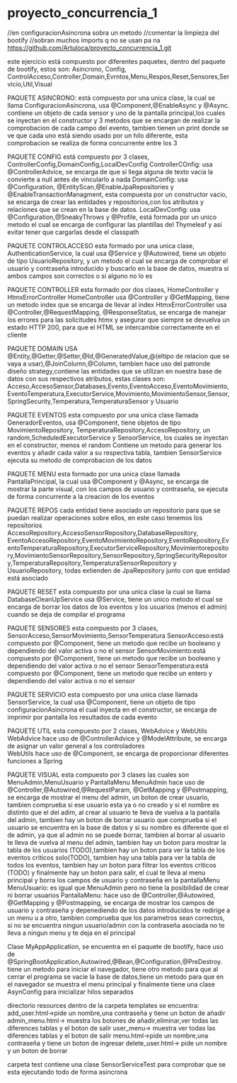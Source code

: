 # proyecto_concurrencia_1
//en configuracionAsincrona sobra un metodo
//comentar la limpieza del bootify
//sobran muchos imports q no se usan pa na
https://github.com/Artuloca/proyecto_concurrencia_1.git

este ejercicio está compuesto por diferentes paquetes, dentro del paquete de bootify, estos son: Asincrono, Config, ControlAcceso,Controller,Domain,Evrntos,Menu,Respos,Reset,Sensores,Servicio,Util,Visual

PAQUETE ASINCRONO:
está compuesto por una unica clase, la cual se llama ConfiguracionAsincrona, usa @Component,@EnableAsync y @Async. contiene un objeto de cada sensor y uno de la pantalla principal,los cuales se inyectan en el constructor y 3 metodos que se encargan de realizar la comprobacion de cada campo del evento, tambien tienen un print donde se ve que cada uno está siendo usado por un hilo diferente, esta comprobacion se realiza de forma concurrente entre los 3

PAQUETE CONFIG
está compuesto por 3 clases, ControllerConfig,DomainConfig,LocalDevConfig
ControllerCOnfig: usa @ControllerAdvice, se encarga de que si llega alguna de texto vacia la convierte a null antes de vincularlo a nada
DomainConfig: usa @Configuration, @EntityScan,@EnableJpaRepositories y @EnableTransactionManagment, esta compuesta por un constructor vacio, se encarga de crear las entidades y repositorios,con los atributos y relaciones que se crean en la base de datos.
LocalDevConfig: usa @Configuration,@SneakyThrows y @Profile, está formada por un unico metodo el cual se encarga de configurar las plantillas del Thymeleaf y asi evitar tener que cargarlas desde el classpath

PAQUETE CONTROLACCESO
esta formado por una unica clase, AuthenticationService, la cual usa @Service y @Autowired, tiene un objeto de tipo UsuarioRepository, y un metodo el cual se encarga de comprobar el usuario y contraseña introducido y buscarlo en la base de datos, muestra si ambos campos son correctos o si alguno no lo es

PAQUETE CONTROLLER
esta formado por dos clases, HomeController y HtmxErrorController
HomeController usa @Controller y @GetMapping, tiene un metodo index que se encarga de llevar al index
HtmxErrorController usa @Controller,@RequestMapping, @ResponseStatus, se encarga de manejar los errores para las solicitudes htmx y asegurar que siempre se devuelva un estado HTTP 200, para que el HTML se intercambie correctamente en el cliente

PAQUETE DOMAIN
USA @Entity,@Getter,@Setter,@Id,@GeneratedValue,@(eltipo de relacion que se vaya a usar),@JoinColumn,@Column, tambien hace uso del patronde diseño strategy,contiene las entidades que se utilizan en nuestra base de datos con sus respectivos atributos, estas clases son: Acceso,AccesoSensor,Databases,Evento,EventoAcceso,EventoMovimiento,EventoTemperatura,ExecutorService,Movimiento,MovimientoSensor,Sensor,SpringSecurity,Temperatura,TemperaturaSensor y Usuario

PAQUETE EVENTOS
esta compuesto por una unica clase llamada GeneradorEventos, usa @Component, tiene objetos de tipo MovimientoRepository, TemperaturaRepository,AccesoRepository, un random,ScheduledExecutorService y SensorService, los cuales se inyectan en el constructor, menos el random
Contiene un metodo para generar los eventos y añadir cada valor a su respectiva tabla, tambien SensorService ejecuta su metodo de comprobacion de los datos

PAQUETE MENU
esta formado por una unica clase llamada PantallaPrincipal, la cual usa @Component y @Async, se encarga de mostrar la parte visual, con los campos de usuario y contraseña, se ejecuta de forma concurrente a la creacion de los eventos

PAQUETE REPOS
cada entidad tiene asociado un repositorio para que se puedan realizar operaciones sobre ellos, en este caso tenemos los repositorios AccesoRepository,AccesoSensorRepository,DatabaseRepository, EventoAccesoRepository,EventoMovimientoRepository,EventoRepository,EventoTemperaturaRepository,ExecutorServiceRepository,Movimientorepository,MovimientoSensorRepository,SensorRepository,SpringSecurityRepository,TemperaturaRepository,TemperaturaSensorRepository y UsuarioRepository, todas extienden de JpaRepository junto con que entidad está asociado

PAQUETE RESET
esta compuesto por una unica clase la cual se llama DatabaseCleanUpService usa @Service, tiene un unico metodo el cual se encarga de borrar los datos de los eventos y los usuarios (menos el admin) cuando se deja de compilar el programa

PAQUETE SENSORES
esta compuesto por 3 clases, SensorAcceso,SensorMovimiento,SensorTemperatura
SensorAcceso:está compuesto por @Component, tiene un metodo que recibe un booleano y dependiendo del valor activa o no el sensor
SensorMovimiento:está compuesto por @Component, tiene un metodo que recibe un booleano y dependiendo del valor activa o no el sensor
SensorTemperatura:está compuesto por @Component, tiene un metodo que recibe un entero y dependiendo del valor activa o no el sensor

PAQUETE SERVICIO
esta compuesto por una unica clase llamada SensorService, la cual usa @Component, tiene un objeto de tipo configuracionAsincrona el cual inyecta en el constructor, se encarga de imprimir por pantalla los resultados de cada evento

PAQUETE UTIL
esta compuesto por 2 clases, WebAdvice y WebUtils
WebAdvice hace uso de @ControllerAdvice y @ModelAttribute, se encarga de asignar un valor general a los controladores  
WebUtils hace uso de @Component, se encarga de proporcionar diferentes funciones a Spring

PAQUETE VISUAL
esta compuesto por 3 clases las cuales son MenuAdmin,MenuUsuario y PantallaMenu
MenuAdmin hace uso de @Controller,@Autowired,@RequestParam, @GetMapping y @Postmapping, se encarga de mostrar el menu del admin, un boton de crear usuario, tambien comprueba si ese usuario esta ya o no creado y si el nombre es distinto que el del adim, al crear al usuario te lleva de vuelva a la pantalla del admin, tambien hay un boton de borrar usuario que comprueba si el usuario se encuentra en la base de datos y si su nombre es diferente que el de admin, ya que al admin no se puede borrar, tambien al borrar al usuario te lleva de vuelva al menu del admin, tambien hay un boton para mostrar la tabla de los usuarios (TODO),tambien hay un boton para ver la tabla de los eventos criticos solo(TODO), tambien hay una tabla para ver la tabla de todos los eventos, tambien hay un boton para filtrar los eventos criticos (TODO) y finalmente hay un boton para salir, el cual te lleva al menu principal y borra los campos de usuario y contraseña en la pantallaMenu
MenuUsuario: es igual que MenuAdmin pero no tiene la posibilidad de crear ni borrar usuarios
PantallaMenu: hace uso de @Controller,@Autowired, @GetMapping y @Postmapping, se encarga de mostrar los campos de usuario y contraseña y depenediendo de los datos introducidos te redirige a un menu u a otro, tambien comprueba que los parametros sean correctos, si no se encuentra ningun usuario/admin con la contraseña asociada no te lleva a ningun menu y te deja en el principal

Clase MyAppApplication, se encuentra en el paquete de bootify, hace uso de @SpringBootApplication,Autowired,@Bean,@Configuration,@PreDestroy. tiene un metodo para iniciar el navegador, tiene otro metodo para que al cerrar el programa se vacie la base de datos,tiene un metodo para que en el navegador se muestra el menu principal y finalmente tiene una clase AsynConfig para inicializar hilos separados


directorio resources
dentro de la carpeta templates se encuentra:
add_user.html->pide un nombre,una contraseña y tiene un boton de añadir
admin_menu.html-> muestra los botones de añadir,eliminar,ver todas las diferences tablas y el boton de salir
user_menu-> muestra ver todas las diferences tablas y el boton de salir
menu.html->pide un nombre,una contraseña y tiene un boton de ingresar
delete_user.html-> pide un nombre y un boton de borrar


carpeta test
contiene una clase SensorServiceTest para comprobar que se esta ejecutando todo de forma asincrona
